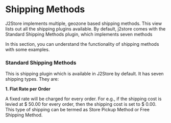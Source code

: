 # Shipping Methods

J2Store implements multiple, geozone based shipping methods. This view lists out all the shipping plugins available. By default, j2store comes with the Standard Shipping Methods plugin, which implements seven methods

In this section, you can understand the functionality of shipping methods with some examples.

### Standard Shipping Methods

This is shipping plugin which is available in J2Store by default. It has seven shipping types. They are:

**1. Flat Rate per Order**

A fixed rate will be charged for every order. For e.g., if the shipping cost is levied at $ 50.00 for every order, then the shipping cost is set to $ 0.00. This type of shipping can be termed as Store Pickup Method or Free Shipping Method.